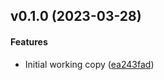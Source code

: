 <a name="v0.1.0"></a>
## v0.1.0 (2023-03-28)


#### Features

*   Initial working copy ([ea243fad](ea243fad))



